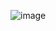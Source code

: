 
![image](https://user-images.githubusercontent.com/70228962/177313742-162aec79-3640-4a24-81bd-4839e87e45ab.png)
